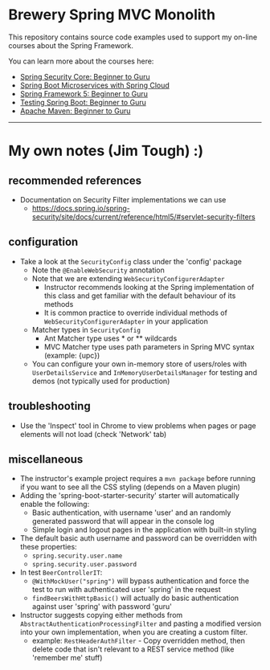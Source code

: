 # Brewery Spring MVC Monolith

This repository contains source code examples used to support my on-line courses about the Spring Framework.

You can learn more about the courses here:
* [Spring Security Core: Beginner to Guru](https://www.udemy.com/course/spring-security-core-beginner-to-guru/?referralCode=306F288EB78688C0F3BC)
* [Spring Boot Microservices with Spring Cloud](https://www.udemy.com/course/spring-boot-microservices-with-spring-cloud-beginner-to-guru/?referralCode=6142D427AE53031FEF38)
* [Spring Framework 5: Beginner to Guru](https://www.udemy.com/course/spring-framework-5-beginner-to-guru/?referralCode=6D9ECD1F93988FEE5CE9)
* [Testing Spring Boot: Beginner to Guru](https://www.udemy.com/course/testing-spring-boot-beginner-to-guru/?referralCode=EFFE87DDE96C8541B2EE)
* [Apache Maven: Beginner to Guru](https://www.udemy.com/course/apache-maven-beginner-to-guru/?referralCode=0B91047D034706031F51)

----

# My own notes (Jim Tough)  :)

## recommended references

* Documentation on Security Filter implementations we can use
  * https://docs.spring.io/spring-security/site/docs/current/reference/html5/#servlet-security-filters

## configuration

* Take a look at the `SecurityConfig` class under the 'config' package
  * Note the `@EnableWebSecurity` annotation
  * Note that we are extending `WebSecurityConfigurerAdapter`
    * Instructor recommends looking at the Spring implementation of this class and get familiar with the default behaviour of its methods
    * It is common practice to override individual methods of `WebSecurityConfigurerAdapter` in your application 
  * Matcher types in `SecurityConfig`
    * Ant Matcher type uses * or ** wildcards
    * MVC Matcher type uses path parameters in Spring MVC syntax (example: {upc})
  * You can configure your own in-memory store of users/roles with `UserDetailsService` and `InMemoryUserDetailsManager` for testing and demos (not typically used for production)

## troubleshooting

* Use the 'Inspect' tool in Chrome to view problems when pages or page elements will not load (check 'Network' tab)

## miscellaneous

* The instructor's example project requires a `mvn package` before running if you want to see all the CSS styling (depends on a Maven plugin)
* Adding the 'spring-boot-starter-security' starter will automatically enable the following:
  * Basic authentication, with username 'user' and an randomly generated password that will appear in the console log
  * Simple login and logout pages in the application with built-in styling
* The default basic auth username and password can be overridden with these properties:
  * `spring.security.user.name`
  * `spring.security.user.password`
* In test `BeerControllerIT`:
  * `@WithMockUser("spring")` will bypass authentication and force the test to run with authenticated user 'spring' in the request
  * `findBeersWithHttpBasic()` will actually do basic authentication against user 'spring' with password 'guru'
* Instructor suggests copying either methods from `AbstractAuthenticationProcessingFilter` and pasting a modified version into your own implementation, when you are creating a custom filter.
  * example: `RestHeaderAuthFilter` - Copy overridden method, then delete code that isn't relevant to a REST service method (like 'remember me' stuff)
